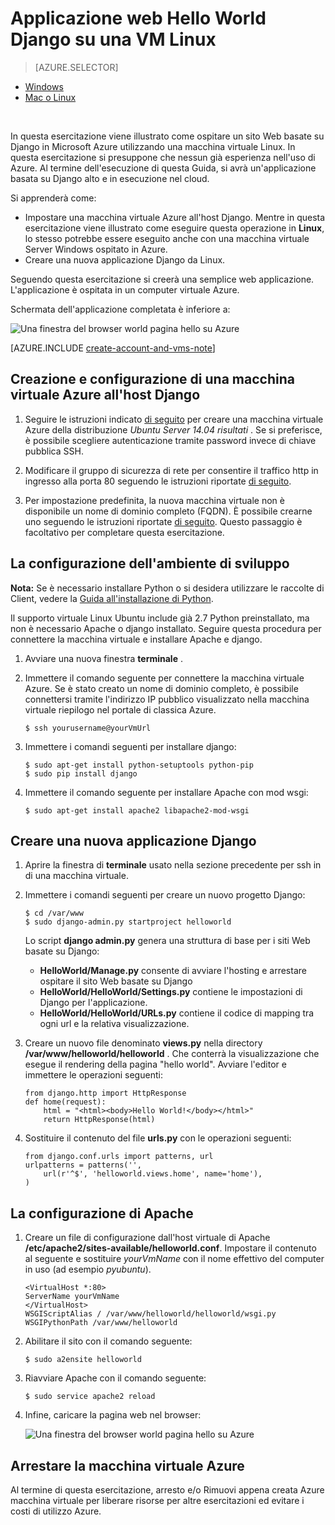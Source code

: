 <properties 
    pageTitle="Python web app con Django su Linux | Microsoft Azure" 
    description="Informazioni su come pubblicare un'applicazione web basata su Django in Azure utilizzando una macchina virtuale Linux." 
    services="virtual-machines-linux" 
    documentationCenter="python" 
    authors="huguesv" 
    manager="wpickett" 
    editor=""
    tags="azure-resource-manager"/>

<tags 
    ms.service="virtual-machines-linux" 
    ms.workload="web" 
    ms.tgt_pltfrm="vm-linux" 
    ms.devlang="python" 
    ms.topic="article" 
    ms.date="11/17/2015" 
    ms.author="huvalo"/>
    
# <a name="django-hello-world-web-application-on-a-linux-vm"></a>Applicazione web Hello World Django su una VM Linux

> [AZURE.SELECTOR]
- [Windows](virtual-machines-windows-classic-python-django-web-app.md)
- [Mac o Linux](virtual-machines-linux-python-django-web-app.md)

<br>

In questa esercitazione viene illustrato come ospitare un sito Web basate su Django in Microsoft Azure utilizzando una macchina virtuale Linux. In questa esercitazione si presuppone che nessun già esperienza nell'uso di Azure. Al termine dell'esecuzione di questa Guida, si avrà un'applicazione basata su Django alto e in esecuzione nel cloud.

Si apprenderà come:

* Impostare una macchina virtuale Azure all'host Django. Mentre in questa esercitazione viene illustrato come eseguire questa operazione in **Linux**, lo stesso potrebbe essere eseguito anche con una macchina virtuale Server Windows ospitato in Azure. 
* Creare una nuova applicazione Django da Linux.

Seguendo questa esercitazione si creerà una semplice web applicazione. L'applicazione è ospitata in un computer virtuale Azure.

Schermata dell'applicazione completata è inferiore a:

![Una finestra del browser world pagina hello su Azure](./media/virtual-machines-linux-python-django-web-app/mac-linux-django-helloworld-browser.png)

[AZURE.INCLUDE [create-account-and-vms-note](../../includes/create-account-and-vms-note.md)]

## <a name="creating-and-configuring-an-azure-virtual-machine-to-host-django"></a>Creazione e configurazione di una macchina virtuale Azure all'host Django

1. Seguire le istruzioni indicato [di seguito](virtual-machines-linux-quick-create-portal.md) per creare una macchina virtuale Azure della distribuzione *Ubuntu Server 14.04 risultati* .  Se si preferisce, è possibile scegliere autenticazione tramite password invece di chiave pubblica SSH.

1. Modificare il gruppo di sicurezza di rete per consentire il traffico http in ingresso alla porta 80 seguendo le istruzioni riportate [di seguito](../virtual-network/virtual-networks-create-nsg-arm-pportal.md).

1. Per impostazione predefinita, la nuova macchina virtuale non è disponibile un nome di dominio completo (FQDN).  È possibile crearne uno seguendo le istruzioni riportate [di seguito](virtual-machines-linux-portal-create-fqdn.md).  Questo passaggio è facoltativo per completare questa esercitazione.

## <a id="setup"> </a>La configurazione dell'ambiente di sviluppo

**Nota:** Se è necessario installare Python o si desidera utilizzare le raccolte di Client, vedere la [Guida all'installazione di Python](../python-how-to-install.md).

Il supporto virtuale Linux Ubuntu include già 2.7 Python preinstallato, ma non è necessario Apache o django installato.  Seguire questa procedura per connettere la macchina virtuale e installare Apache e django.

1.  Avviare una nuova finestra **terminale** .
    
1.  Immettere il comando seguente per connettere la macchina virtuale Azure.  Se è stato creato un nome di dominio completo, è possibile connettersi tramite l'indirizzo IP pubblico visualizzato nella macchina virtuale riepilogo nel portale di classica Azure.

        $ ssh yourusername@yourVmUrl

1.  Immettere i comandi seguenti per installare django:

        $ sudo apt-get install python-setuptools python-pip
        $ sudo pip install django

1.  Immettere il comando seguente per installare Apache con mod wsgi:

        $ sudo apt-get install apache2 libapache2-mod-wsgi


## <a name="creating-a-new-django-application"></a>Creare una nuova applicazione Django

1.  Aprire la finestra di **terminale** usato nella sezione precedente per ssh in di una macchina virtuale.
    
1.  Immettere i comandi seguenti per creare un nuovo progetto Django:

        $ cd /var/www
        $ sudo django-admin.py startproject helloworld

    Lo script **django admin.py** genera una struttura di base per i siti Web basate su Django:
    -   **HelloWorld/Manage.py** consente di avviare l'hosting e arrestare ospitare il sito Web basate su Django
    -   **HelloWorld/HelloWorld/Settings.py** contiene le impostazioni di Django per l'applicazione.
    -   **HelloWorld/HelloWorld/URLs.py** contiene il codice di mapping tra ogni url e la relativa visualizzazione.

1.  Creare un nuovo file denominato **views.py** nella directory **/var/www/helloworld/helloworld** . Che conterrà la visualizzazione che esegue il rendering della pagina "hello world". Avviare l'editor e immettere le operazioni seguenti:
        
        from django.http import HttpResponse
        def home(request):
            html = "<html><body>Hello World!</body></html>"
            return HttpResponse(html)

1.  Sostituire il contenuto del file **urls.py** con le operazioni seguenti:

        from django.conf.urls import patterns, url
        urlpatterns = patterns('',
            url(r'^$', 'helloworld.views.home', name='home'),
        )


## <a name="setting-up-apache"></a>La configurazione di Apache

1.  Creare un file di configurazione dall'host virtuale di Apache **/etc/apache2/sites-available/helloworld.conf**. Impostare il contenuto al seguente e sostituire *yourVmName* con il nome effettivo del computer in uso (ad esempio *pyubuntu*).

        <VirtualHost *:80>
        ServerName yourVmName
        </VirtualHost>
        WSGIScriptAlias / /var/www/helloworld/helloworld/wsgi.py
        WSGIPythonPath /var/www/helloworld

1.  Abilitare il sito con il comando seguente:

        $ sudo a2ensite helloworld

1.  Riavviare Apache con il comando seguente:

        $ sudo service apache2 reload

1.  Infine, caricare la pagina web nel browser:

    ![Una finestra del browser world pagina hello su Azure](./media/virtual-machines-linux-python-django-web-app/mac-linux-django-helloworld-browser.png)


## <a name="shutting-down-your-azure-virtual-machine"></a>Arrestare la macchina virtuale Azure

Al termine di questa esercitazione, arresto e/o Rimuovi appena creata Azure macchina virtuale per liberare risorse per altre esercitazioni ed evitare i costi di utilizzo Azure.
